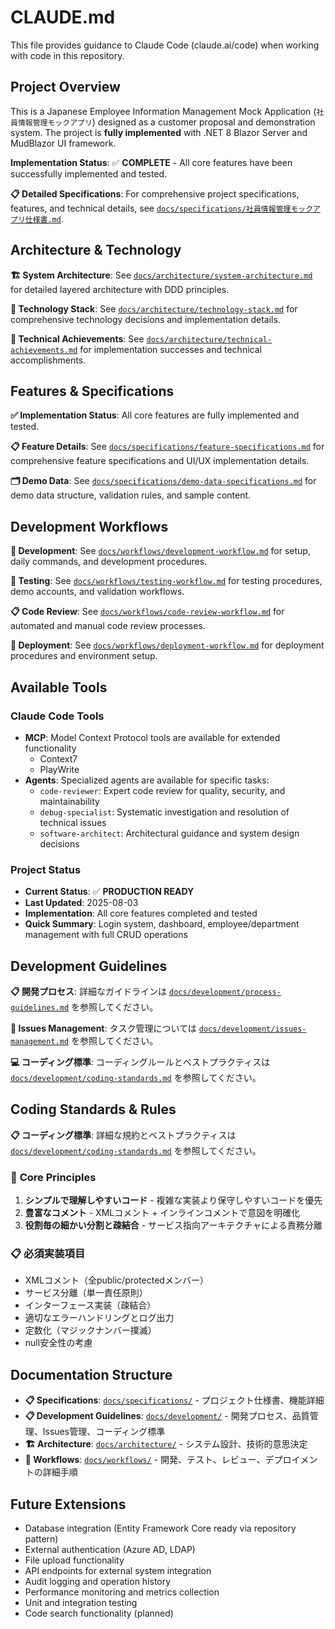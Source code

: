 # CLAUDE.md

This file provides guidance to Claude Code (claude.ai/code) when working with code in this repository.

## Project Overview

This is a Japanese Employee Information Management Mock Application (`社員情報管理モックアプリ`) designed as a customer proposal and demonstration system. The project is **fully implemented** with .NET 8 Blazor Server and MudBlazor UI framework.

**Implementation Status**: ✅ **COMPLETE** - All core features have been successfully implemented and tested.

**📋 Detailed Specifications**: For comprehensive project specifications, features, and technical details, see [`docs/specifications/社員情報管理モックアプリ仕様書.md`](docs/specifications/社員情報管理モックアプリ仕様書.md).

## Architecture & Technology

**🏗️ System Architecture**: See [`docs/architecture/system-architecture.md`](docs/architecture/system-architecture.md) for detailed layered architecture with DDD principles.

**🔧 Technology Stack**: See [`docs/architecture/technology-stack.md`](docs/architecture/technology-stack.md) for comprehensive technology decisions and implementation details.

**🎯 Technical Achievements**: See [`docs/architecture/technical-achievements.md`](docs/architecture/technical-achievements.md) for implementation successes and technical accomplishments.

## Features & Specifications

**✅ Implementation Status**: All core features are fully implemented and tested.

**📋 Feature Details**: See [`docs/specifications/feature-specifications.md`](docs/specifications/feature-specifications.md) for comprehensive feature specifications and UI/UX implementation details.

**🗂️ Demo Data**: See [`docs/specifications/demo-data-specifications.md`](docs/specifications/demo-data-specifications.md) for demo data structure, validation rules, and sample content.

## Development Workflows

**🚀 Development**: See [`docs/workflows/development-workflow.md`](docs/workflows/development-workflow.md) for setup, daily commands, and development procedures.

**🧪 Testing**: See [`docs/workflows/testing-workflow.md`](docs/workflows/testing-workflow.md) for testing procedures, demo accounts, and validation workflows.

**📋 Code Review**: See [`docs/workflows/code-review-workflow.md`](docs/workflows/code-review-workflow.md) for automated and manual code review processes.

**🚀 Deployment**: See [`docs/workflows/deployment-workflow.md`](docs/workflows/deployment-workflow.md) for deployment procedures and environment setup.


## Available Tools

### Claude Code Tools
- **MCP**: Model Context Protocol tools are available for extended functionality
   - Context7
   - PlayWrite
- **Agents**: Specialized agents are available for specific tasks:
  - `code-reviewer`: Expert code review for quality, security, and maintainability
  - `debug-specialist`: Systematic investigation and resolution of technical issues
  - `software-architect`: Architectural guidance and system design decisions

### Project Status
- **Current Status**: ✅ **PRODUCTION READY**
- **Last Updated**: 2025-08-03
- **Implementation**: All core features completed and tested
- **Quick Summary**: Login system, dashboard, employee/department management with full CRUD operations


## Development Guidelines

**📋 開発プロセス**: 詳細なガイドラインは [`docs/development/process-guidelines.md`](docs/development/process-guidelines.md) を参照してください。

**📁 Issues Management**: タスク管理については [`docs/development/issues-management.md`](docs/development/issues-management.md) を参照してください。

**💻 コーディング標準**: コーディングルールとベストプラクティスは [`docs/development/coding-standards.md`](docs/development/coding-standards.md) を参照してください。

## Coding Standards & Rules

**📋 コーディング標準**: 詳細な規約とベストプラクティスは [`docs/development/coding-standards.md`](docs/development/coding-standards.md) を参照してください。

### 🎯 **Core Principles**

1. **シンプルで理解しやすいコード** - 複雑な実装より保守しやすいコードを優先
2. **豊富なコメント** - XMLコメント + インラインコメントで意図を明確化
3. **役割毎の細かい分割と疎結合** - サービス指向アーキテクチャによる責務分離

### 📋 **必須実装項目**

- XMLコメント（全public/protectedメンバー）
- サービス分離（単一責任原則）
- インターフェース実装（疎結合）
- 適切なエラーハンドリングとログ出力
- 定数化（マジックナンバー撲滅）
- null安全性の考慮

## Documentation Structure

- **📋 Specifications**: [`docs/specifications/`](docs/specifications/) - プロジェクト仕様書、機能詳細
- **📋 Development Guidelines**: [`docs/development/`](docs/development/) - 開発プロセス、品質管理、Issues管理、コーディング標準
- **🏗️ Architecture**: [`docs/architecture/`](docs/architecture/) - システム設計、技術的意思決定
- **🔄 Workflows**: [`docs/workflows/`](docs/workflows/) - 開発、テスト、レビュー、デプロイメントの詳細手順

## Future Extensions

- Database integration (Entity Framework Core ready via repository pattern)
- External authentication (Azure AD, LDAP)
- File upload functionality
- API endpoints for external system integration
- Audit logging and operation history
- Performance monitoring and metrics collection
- Unit and integration testing
- Code search functionality (planned)